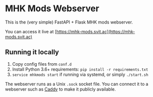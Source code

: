 # MHK Mods Webserver

This is the (very simple) FastAPI + Flask MHK mods webserver.

You can access it live at [https://mhk-mods.svit.ac](https://mhk-mods.svit.ac)

## Running it locally

1. Copy config files from `conf.d`
2. Install Python 3.6+ requirements: `pip install -r requirements.txt`
3. `service mhkmods start` if running via systemd, or simply `./start.sh`

The webserver runs as a Unix `.sock` socket file. You can connect it to a webserver such as [Caddy](https://caddyserver.com) to make it publicly available.
